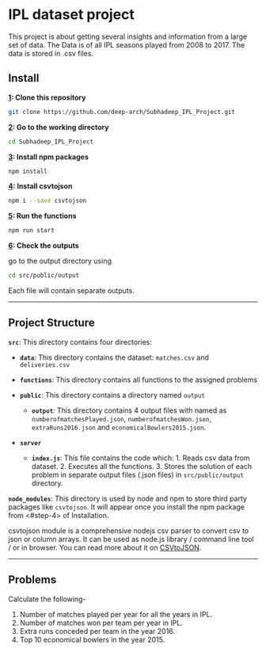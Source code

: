 # IPL dataset project

This project is about getting several insights and information from a large set of data. The Data is of all IPL seasons played from 2008 to 2017. The data is stored in .csv files.

## Install

**[1](#step-1): Clone this repository**

```sh
git clone https://github.com/deep-arch/Subhadeep_IPL_Project.git
```

**[2](#step-2): Go to the working directory**

```sh
cd Subhadeep_IPL_Project
```

**[3](#step-3): Install npm packages**

```sh
npm install
```

**[4](#step-4): Install csvtojson**

```sh
npm i --save csvtojson
```

**[5](#step-5): Run the functions**

```sh
npm run start
```


**[6](#step-6): Check the outputs**

go to the output directory using

```sh
cd src/public/output
```

Each file will contain separate outputs.


---

## Project Structure


**`src`**: This directory contains four directories:

- **`data`**: This directory contains the dataset: `matches.csv` and `deliveries.csv`

- **`functions`**: This directory contains all functions to the assigned problems

- **`public`**: This directory contains a directory named `output`

    - **`output`**: This directory contains 4 output files with named as `numberofmatchesPlayed.json`, `numberofmatchesWon.json`, `extraRuns2016.json` and `economicalBowlers2015.json`.

- **`server`**
    - **`index.js`**: This file contains the code which: 1. Reads csv data from dataset. 2. Executes all the functions. 3. Stores the solution of each problem in separate output files (.json files) in `src/public/output` directory.

**`node_modules`**: This directory is used by node and npm to store third party packages like `csvtojson`. It will appear once you install the npm package from <#step-4> of Installation.

csvtojson module is a comprehensive nodejs csv parser to convert csv to json or column arrays. 
It can be used as node.js library / command line tool / or in browser. 
You can read more about it on [CSVtoJSON](https://www.npmjs.com/package/csvtojson).


---

## Problems

Calculate the following-

1. Number of matches played per year for all the years in IPL.
2. Number of matches won per team per year in IPL.
3. Extra runs conceded per team in the year 2016.
4. Top 10 economical bowlers in the year 2015.
